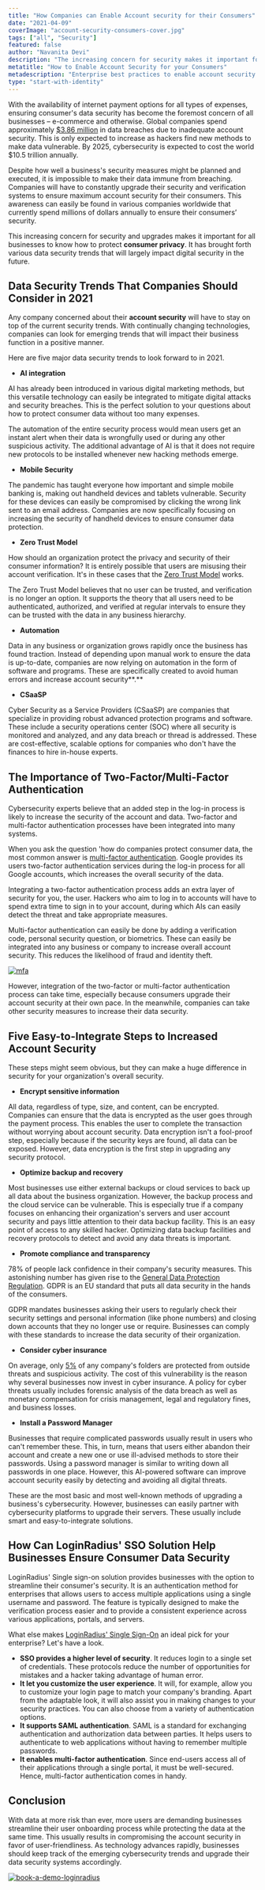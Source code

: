 ```yaml
---
title: "How Companies can Enable Account security for their Consumers"
date: "2021-04-09"
coverImage: "account-security-consumers-cover.jpg"
tags: ["all", "Security"]
featured: false
author: "Navanita Devi"
description: "The increasing concern for security makes it important for all businesses to know how to protect consumer privacy. As technology advances rapidly, businesses should keep track of the emerging cybersecurity trends and upgrade their data security systems accordingly. Here are the enterprise best practices to enable account security for consumers."
metatitle: "How to Enable Account Security for your Consumers"
metadescription: "Enterprise best practices to enable account security for consumers. Learn the security techniques to protect your consumer identities and access management."
type: "start-with-identity"
---
```


With the availability of internet payment options for all types of expenses, ensuring consumer's data security has become the foremost concern of all businesses – e-commerce and otherwise. Global companies spend approximately [\$3.86 million](https://www.forbes.com/sites/chuckbrooks/2021/03/02/alarming-cybersecurity-stats-------what-you-need-to-know-for-2021/?sh=1758eae058d3) in data breaches due to inadequate account security. This is only expected to increase as hackers find new methods to make data vulnerable. By 2025, cybersecurity is expected to cost the world \$10.5 trillion annually.

Despite how well a business's security measures might be planned and executed, it is impossible to make their data immune from breaching. Companies will have to constantly upgrade their security and verification systems to ensure maximum account security for their consumers. This awareness can easily be found in various companies worldwide that currently spend millions of dollars annually to ensure their consumers’ security.

This increasing concern for security and upgrades makes it important for all businesses to know how to protect **consumer privacy**. It has brought forth various data security trends that will largely impact digital security in the future.

## Data Security Trends That Companies Should Consider in 2021

Any company concerned about their **account security** will have to stay on top of the current security trends. With continually changing technologies, companies can look for emerging trends that will impact their business function in a positive manner.

Here are five major data security trends to look forward to in 2021.

- **AI integration**

AI has already been introduced in various digital marketing methods, but this versatile technology can easily be integrated to mitigate digital attacks and security breaches. This is the perfect solution to your questions about how to protect consumer data without too many expenses.

The automation of the entire security process would mean users get an instant alert when their data is wrongfully used or during any other suspicious activity. The additional advantage of AI is that it does not require new protocols to be installed whenever new hacking methods emerge.

- **Mobile Security**

The pandemic has taught everyone how important and simple mobile banking is, making out handheld devices and tablets vulnerable. Security for these devices can easily be compromised by clicking the wrong link sent to an email address. Companies are now specifically focusing on increasing the security of handheld devices to ensure consumer data protection.

- **Zero Trust Model**

How should an organization protect the privacy and security of their consumer information? It is entirely possible that users are misusing their account verification. It's in these cases that the [Zero Trust Model](https://www.loginradius.com/resource/zero-trust-security/) works.

The Zero Trust Model believes that no user can be trusted, and verification is no longer an option. It supports the theory that all users need to be authenticated, authorized, and verified at regular intervals to ensure they can be trusted with the data in any business hierarchy.

- **Automation**

Data in any business or organization grows rapidly once the business has found traction. Instead of depending upon manual work to ensure the data is up-to-date, companies are now relying on automation in the form of software and programs. These are specifically created to avoid human errors and increase account security**.**

- **CSaaSP**

Cyber Security as a Service Providers (CSaaSP) are companies that specialize in providing robust advanced protection programs and software. These include a security operations center (SOC) where all security is monitored and analyzed, and any data breach or thread is addressed. These are cost-effective, scalable options for companies who don't have the finances to hire in-house experts.

## The Importance of Two-Factor/Multi-Factor Authentication

Cybersecurity experts believe that an added step in the log-in process is likely to increase the security of the account and data. Two-factor and multi-factor authentication processes have been integrated into many systems.

When you ask the question 'how do companies protect consumer data, the most common answer is [multi-factor authentication](https://www.loginradius.com/blog/async/why-mfa-important/). Google provides its users two-factor authentication services during the log-in process for all Google accounts, which increases the overall security of the data.

Integrating a two-factor authentication process adds an extra layer of security for you, the user. Hackers who aim to log in to accounts will have to spend extra time to sign in to your account, during which AIs can easily detect the threat and take appropriate measures.

Multi-factor authentication can easily be done by adding a verification code, personal security question, or biometrics. These can easily be integrated into any business or company to increase overall account security. This reduces the likelihood of fraud and identity theft.

[![mfa](mfa.png)](https://www.loginradius.com/resource/buyers-guide-to-multi-factor-authentication/)

However, integration of the two-factor or multi-factor authentication process can take time, especially because consumers upgrade their account security at their own pace. In the meanwhile, companies can take other security measures to increase their data security.

## Five Easy-to-Integrate Steps to Increased Account Security

These steps might seem obvious, but they can make a huge difference in security for your organization's overall security.

- **Encrypt sensitive information**

All data, regardless of type, size, and content, can be encrypted. Companies can ensure that the data is encrypted as the user goes through the payment process. This enables the user to complete the transaction without worrying about account security. Data encryption isn't a fool-proof step, especially because if the security keys are found, all data can be exposed. However, data encryption is the first step in upgrading any security protocol.

- **Optimize backup and recovery**

Most businesses use either external backups or cloud services to back up all data about the business organization. However, the backup process and the cloud service can be vulnerable. This is especially true if a company focuses on enhancing their organization's servers and user account security and pays little attention to their data backup facility. This is an easy point of access to any skilled hacker. Optimizing data backup facilities and recovery protocols to detect and avoid any data threats is important.

- **Promote compliance and transparency**

78% of people lack confidence in their company's security measures. This astonishing number has given rise to the [General Data Protection Regulation](https://www.loginradius.com/gdpr-and-privacy/). GDPR is an EU standard that puts all data security in the hands of the consumers.

GDPR mandates businesses asking their users to regularly check their security settings and personal information (like phone numbers) and closing down accounts that they no longer use or require. Businesses can comply with these standards to increase the data security of their organization.

- **Consider cyber insurance**

On average, only [5%](https://www.forbes.com/sites/chuckbrooks/2021/03/02/alarming-cybersecurity-stats-------what-you-need-to-know-for-2021/?sh=1758eae058d3) of any company's folders are protected from outside threats and suspicious activity. The cost of this vulnerability is the reason why several businesses now invest in cyber insurance. A policy for cyber threats usually includes forensic analysis of the data breach as well as monetary compensation for crisis management, legal and regulatory fines, and business losses.

- **Install a Password Manager**

Businesses that require complicated passwords usually result in users who can't remember these. This, in turn, means that users either abandon their account and create a new one or use ill-advised methods to store their passwords. Using a password manager is similar to writing down all passwords in one place. However, this AI-powered software can improve account security easily by detecting and avoiding all digital threats.

These are the most basic and most well-known methods of upgrading a business's cybersecurity. However, businesses can easily partner with cybersecurity platforms to upgrade their servers. These usually include smart and easy-to-integrate solutions.

## How Can LoginRadius' SSO Solution Help Businesses Ensure Consumer Data Security

LoginRadius' Single sign-on solution provides businesses with the option to streamline their consumer's security. It is an authentication method for enterprises that allows users to access multiple applications using a single username and password. The feature is typically designed to make the verification process easier and to provide a consistent experience across various applications, portals, and servers.

What else makes [LoginRadius' Single Sign-On](https://www.loginradius.com/protocols/) an ideal pick for your enterprise? Let's have a look.

- **SSO provides a higher level of security**. It reduces login to a single set of credentials. These protocols reduce the number of opportunities for mistakes and a hacker taking advantage of human error.
- **It let you customize the user experience**. It will, for example, allow you to customize your login page to match your company's branding. Apart from the adaptable look, it will also assist you in making changes to your security practices. You can also choose from a variety of authentication options.
- **It supports SAML authentication**. SAML is a standard for exchanging authentication and authorization data between parties. It helps users to authenticate to web applications without having to remember multiple passwords.
- **It enables multi-factor authentication**. Since end-users access all of their applications through a single portal, it must be well-secured. Hence, multi-factor authentication comes in handy.

## Conclusion

With data at more risk than ever, more users are demanding businesses streamline their user onboarding process while protecting the data at the same time. This usually results in compromising the account security in favor of user-friendliness. As technology advances rapidly, businesses should keep track of the emerging cybersecurity trends and upgrade their data security systems accordingly.

[![book-a-demo-loginradius](../assets/book-a-demo-loginradius.png)](https://www.loginradius.com/book-a-demo/)
